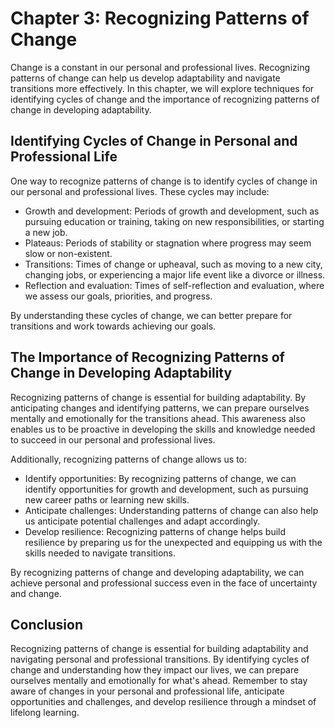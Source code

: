 Chapter 3: Recognizing Patterns of Change
=========================================

Change is a constant in our personal and professional lives. Recognizing patterns of change can help us develop adaptability and navigate transitions more effectively. In this chapter, we will explore techniques for identifying cycles of change and the importance of recognizing patterns of change in developing adaptability.

Identifying Cycles of Change in Personal and Professional Life
--------------------------------------------------------------

One way to recognize patterns of change is to identify cycles of change in our personal and professional lives. These cycles may include:

* Growth and development: Periods of growth and development, such as pursuing education or training, taking on new responsibilities, or starting a new job.
* Plateaus: Periods of stability or stagnation where progress may seem slow or non-existent.
* Transitions: Times of change or upheaval, such as moving to a new city, changing jobs, or experiencing a major life event like a divorce or illness.
* Reflection and evaluation: Times of self-reflection and evaluation, where we assess our goals, priorities, and progress.

By understanding these cycles of change, we can better prepare for transitions and work towards achieving our goals.

The Importance of Recognizing Patterns of Change in Developing Adaptability
---------------------------------------------------------------------------

Recognizing patterns of change is essential for building adaptability. By anticipating changes and identifying patterns, we can prepare ourselves mentally and emotionally for the transitions ahead. This awareness also enables us to be proactive in developing the skills and knowledge needed to succeed in our personal and professional lives.

Additionally, recognizing patterns of change allows us to:

* Identify opportunities: By recognizing patterns of change, we can identify opportunities for growth and development, such as pursuing new career paths or learning new skills.
* Anticipate challenges: Understanding patterns of change can also help us anticipate potential challenges and adapt accordingly.
* Develop resilience: Recognizing patterns of change helps build resilience by preparing us for the unexpected and equipping us with the skills needed to navigate transitions.

By recognizing patterns of change and developing adaptability, we can achieve personal and professional success even in the face of uncertainty and change.

Conclusion
----------

Recognizing patterns of change is essential for building adaptability and navigating personal and professional transitions. By identifying cycles of change and understanding how they impact our lives, we can prepare ourselves mentally and emotionally for what's ahead. Remember to stay aware of changes in your personal and professional life, anticipate opportunities and challenges, and develop resilience through a mindset of lifelong learning.
